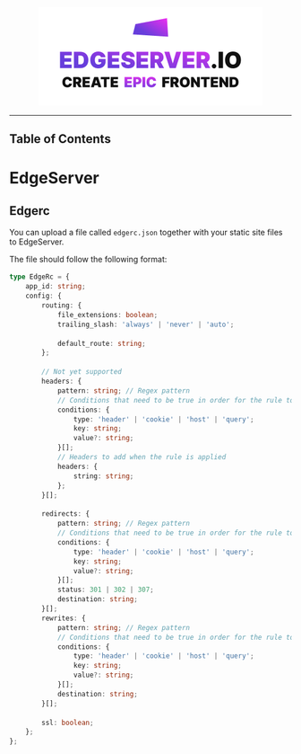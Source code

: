 <a href="https://edgeserver.io" target="_blank">
  <p align="center">
    <picture>
      <source media="(prefers-color-scheme: dark)" srcset="./assets/edgeserver_light.png#" />
      <img alt="edgeserver.io bridging web2 to web3" src="./assets/edgeserver_dark.png#" width="400px" />
    </picture>
  </p>
</a>

---

## Table of Contents


# EdgeServer

## Edgerc

You can upload a file called `edgerc.json` together with your static site files to EdgeServer.

The file should follow the following format:

```ts
type EdgeRc = {
    app_id: string;
    config: {
        routing: {
            file_extensions: boolean;
            trailing_slash: 'always' | 'never' | 'auto';

            default_route: string;
        };

        // Not yet supported
        headers: {
            pattern: string; // Regex pattern
            // Conditions that need to be true in order for the rule to apply
            conditions: {
                type: 'header' | 'cookie' | 'host' | 'query';
                key: string;
                value?: string;
            }[];
            // Headers to add when the rule is applied
            headers: {
                string: string;
            };
        }[];

        redirects: {
            pattern: string; // Regex pattern
            // Conditions that need to be true in order for the rule to apply
            conditions: {
                type: 'header' | 'cookie' | 'host' | 'query';
                key: string;
                value?: string;
            }[];
            status: 301 | 302 | 307;
            destination: string;
        }[];
        rewrites: {
            pattern: string; // Regex pattern
            // Conditions that need to be true in order for the rule to apply
            conditions: {
                type: 'header' | 'cookie' | 'host' | 'query';
                key: string;
                value?: string;
            }[];
            destination: string;
        }[];

        ssl: boolean;
    };
};
```
